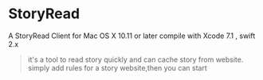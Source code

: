 # StoryRead
A StoryRead Client for Mac OS X 10.11 or later
compile with Xcode 7.1 , swift 2.x

> it's a tool to read story quickly and can cache story from website.
> simply add rules for a story website,then you can start
